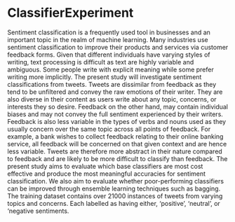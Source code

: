 # ClassifierExperiment
Sentiment classification is a frequently used tool in businesses and an important topic in the realm of machine learning. Many industries use sentiment classification to improve their products and services via customer feedback forms. Given that different individuals have varying styles of writing, text processing is difficult as text are highly variable and ambiguous. Some people write with explicit meaning while some prefer writing more implicitly. The present study will investigate sentiment classifications from tweets. Tweets are dissimilar from feedback as they tend to be unfiltered and convey the raw emotions of their writer. They are also diverse in their content as users write about any topic, concerns, or interests they so desire. Feedback on the other hand, may contain individual biases and may not convey the full sentiment experienced by their writers. Feedback is also less variable in the types of verbs and nouns used as they usually concern over the same topic across all points of feedback. For example, a bank wishes to collect feedback relating to their online banking service, all feedback will be concerned on that given context and are hence less variable. Tweets are therefore more abstract in their nature compared to feedback and are likely to be more difficult to classify than feedback.
The present study aims to evaluate which base classifiers are most cost effective and produce the most meaningful accuracies for sentiment classification. We also aim to evaluate whether poor-performing classifiers can be improved through ensemble learning techniques such as bagging. The training dataset contains over 21000 instances of tweets from varying topics and concerns. Each labelled as having either, ‘positive’, ‘neutral’, or ‘negative sentiments. 
